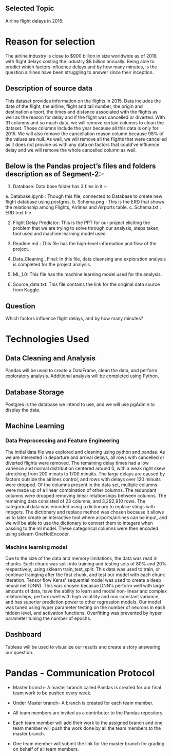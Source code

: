 ## Selected Topic
Airline flight delays in 2015.

# Reason for selection
The airline industry is close to $900 billion in size worldwide as of 2019, with flight delays costing the industry $8 billion annually. Being able to predict which factors influence delays and by how many minutes, is the question airlines have been struggling to answer since their inception.

## Description of source data
This dataset provides information on the flights in 2015. Data includes the date of the flight, the airline, flight and tail number, the origin and destination airport, the times and distance associated with the flights as well as the reason for delay and if the flight was cancelled or diverted. With 31 columns and so much data, we will remove certain columns to clean the dataset. Those columns include the year because all this data is only for 2015. We will also remove the cancellation reason column because 98% of the values are null. As well, we will remove all the flights that were cancelled as it does not provide us with any data on factors that could’ve influence delay and we will remove the whole cancelled column as well.

 
## Below is the Pandas project’s files and folders description as of Segment-2:-

1)	Database: Data base folder has 3 files in it :-

  a.	Database.ipynb : Though this file, connected to Database to create new flight database using postgres. 
  b.	Schema.png : This is the ERD that shows the relationship among Flights, Airlines and Airports table.
  c.	Schema.txt : ERD text file

2)	Flight Delay Predictor: This is the PPT for our project eliciting the problem that we are trying to solve through our analysis, steps taken, tool used and machine learning model used.

3)	Readme.md : This file has the high-level information and flow of the project.

4)	Data_Cleaning _Final: In this file, data cleansing and exploration analysis is completed for the project analysis.

5)	ML_1.0: This file has the machine learning model used for the analysis.

6)	Source_data.txt: This file contains the link for the original data source from Kaggle.




## Question 
Which factors influence flight delays, and by how many minutes? 

# Technologies Used
## Data Cleaning and Analysis
Pandas will be used to create a DataFrame, clean the data, and perform exploratory analysis. Additional analysis will be completed using Python.

## Database Storage
Postgres is the database we intend to use, and we will use pgAdmin to display the data. 

## Machine Learning

### Data Preprocessing and Feature Engineering
The initial data file was explored and cleaning using python and pandas. As we are interested in departure and arrival delays, all rows with cancelled or diverted flights were removed. The remaining delay times had a low varience and normal distribution centered around 0, with a weak right skew stretching from 200 minuts to 1700 minuits. The large delays are caused by factors outside the airlines control, and rows with delays over 120 minuits were dropped. Of the columns present in the data set, multiple columns were made up of a linear combination of other columns. The redundant columns were dropped removing linear relationships between columns. The remaining data consisted of 23 columns, and 3,292,910 rows. 
The categorical data was encoded using a dictionary to replace stings with integers. The dictionary and replace method was chosen because it allows us to later create an interactive tool where airports/airlines can be input, and we will be able to use the dictionary to convert them to integers when passing to the ml model. These categorical columns were then encoded using sklearn OneHotEncoder. 

### Machine learning model
Due to the size of the data and memory limitations, the data was read in chunks. Each chunk was split into training and testing sets of 80% and 20% respectively, using sklearn train_test_split. This data was used to train, or continue trainging after the first chunk, and test our model with each chunk itteration.
Tensor flow Keras' sequential model was used to create a deep neural net (DNN). This was chosen becasue DNN's perform well with large amounts of data, have the ability to learn and model non-linear and complex relatonships, perform well with high volatility and non-constant variance, and has superior prediction power to other regression models. 
Our model was tuned using hyper parameter testing on the number of neurons in each hidden level, and activation functions. Overfitting was prevented by hyper parameter tuning the number of epochs. 


## Dashboard
Tableau will be used to visualize our results and create a story answering our question. 

# Pandas - Communication Protocol

- Master branch- A master branch called Pandas is created for our final team work to be pushed every week.

- Under Master branch- A branch is created for each team member.

- All team members are invited as a contributor to the Pandas repository.

- Each team member will add their work to the assigned branch and one team member will push the work done by all the team members to the master branch.

- One team member will submit the link for the master branch for grading on behalf of all team members.
